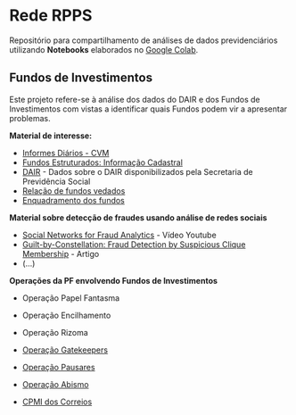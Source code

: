 # Rede RPPS

Repositório para compartilhamento de análises de dados previdenciários utilizando **Notebooks** elaborados no [Google Colab](https://colab.research.google.com/).


## Fundos de Investimentos

Este projeto refere-se à análise dos dados do DAIR e dos Fundos de Investimentos com vistas a identificar quais Fundos podem vir a apresentar problemas.

**Material de interesse:**

* [Informes Diários - CVM](http://dados.cvm.gov.br/dataset/fi-doc-inf_diario)    
* [Fundos Estruturados: Informação Cadastral](http://dados.cvm.gov.br/dataset/fie-cad)
* [DAIR](http://www.previdencia.gov.br/dados-abertos/estatisticas-e-informacoes-dos-rpps/) - Dados sobre o DAIR disponibilizados pela Secretaria de Previdência Social
* [Relação de fundos vedados](http://sa.previdencia.gov.br/site/2018/12/FUNDOS-VEDADOS-CARTEIRA-DOS-FUNDOS-21122018.pdf)    
* [Enquadramento dos fundos](http://sa.previdencia.gov.br/site/2020/03/Planilha-Consolidada031220.xlsx)   
    


**Material sobre detecção de fraudes usando análise de redes sociais**

* [Social Networks for Fraud Analytics](https://youtu.be/XYk4Xtad0Bg) - Vídeo Youtube     
* [Guilt-by-Constellation: Fraud Detection by Suspicious Clique Membership](https://www.andrew.cmu.edu/user/lakoglu/pubs/Guilt-by-Constellation-FraudDetectionbySuspiciousCliqueMemberships.pdf) - Artigo    
* (...)   

**Operações da PF envolvendo Fundos de Investimentos**

* Operação Papel Fantasma    
* Operação Encilhamento    
* Operação Rizoma    
* [Operação Gatekeepers](http://www.pf.gov.br/agencia/noticias/2018/04/pf-combate-fraudes-envolvendo-fundos-de-pensao)    
* [Operação Pausares](http://www.mpf.mp.br/df/sala-de-imprensa/noticias-df/operacao-pausare-acao-do-mpf-e-da-pf-mira-organizacao-criminosa-que-agiu-no-postalis)    
* [Operação Abismo](http://www.previdencia.gov.br/2018/10/descoberta-fraude-em-regime-de-previdencia-de-servidores-publicos-em-pernambuco/)   

* [CPMI dos Correios](https://www2.senado.leg.br/bdsf/handle/id/84897)    


